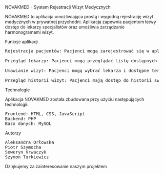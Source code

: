 NOVAKMED - System Rejestracji Wizyt Medycznych

NOVAKMED to aplikacja umożliwiająca prostą i wygodną rejestrację wizyt medycznych w prywatnej przychodni. Aplikacja zapewnia pacjentom łatwy dostęp do lekarzy specjalistów oraz umożliwia zarządzanie harmonogramami wizyt.

Funkcje aplikacji
<pre>
Rejestracja pacjentów: Pacjenci mogą zarejestrować się w aplikacji, tworząc swoje konta i wprowadzając swoje dane osobowe.

Przegląd lekarzy: Pacjenci mogą przeglądać listę dostępnych lekarzy specjalistów w przychodni NOVAK-MED oraz zapoznać się z ich specjalizacjami.

Umawianie wizyt: Pacjenci mogą wybrać lekarza i dostępne terminy wizyt, a następnie umówić się na dogodny termin.

Przegląd historii wizyt: Pacjenci mają dostęp do historii swoich wizyt, wraz z informacjami o lekarzach, datach wizyt i wprowadzonymi notatkami.
</pre>
Technologie

Aplikacja NOVAKMED została zbudowana przy użyciu następujących technologii:
<pre>
Frontend: HTML, CSS, JavaScript
Backend: PHP
Baza danych: MySQL
</pre>

Autorzy

<pre>
Aleksandra Orłowska 
Piotr Szymocha 
Seweryn Krwaczyk 
Szymon Turkiewicz 
</pre>

Dziękujemy za zainteresowanie naszym projektem


